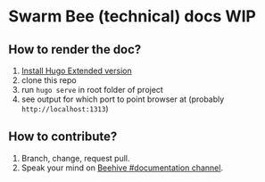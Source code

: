 # Swarm Bee (technical) docs WIP

## How to render the doc?

1. [Install Hugo Extended version](https://gohugo.io/getting-started/installing/)
2. clone this repo
3. run `hugo serve` in root folder of project
4. see output for which port to point browser at (probably `http://localhost:1313`)

## How to contribute?

1. Branch, change, request pull.
2. Speak your mind on [Beehive #documentation channel](https://beehive.ethswarm.org/swarm/channels/documentation).
